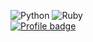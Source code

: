 ![Python](https://img.shields.io/badge/python-3670A0?style=for-the-badge&logo=python&logoColor=ffdd54) ![Ruby](https://img.shields.io/badge/ruby-%23CC342D.svg?style=for-the-badge&logo=ruby&logoColor=white)\
[![Profile badge](https://www.codewars.com/users/falvey20/badges/micro)](https://www.codewars.com/users/falvey20)
